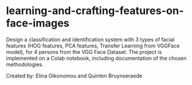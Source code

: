 # learning-and-crafting-features-on-face-images
Design a classification and identification system with 3 types of facial features (HOG features, PCA features, Transfer Learning from VGGFace model), for 4 persons from the VGG Face Dataset.
The project is implemented on a Colab notebook, including documentation of the chosen methodologies.

Created by: Elina Oikonomou and Quinten Bruynseraede
